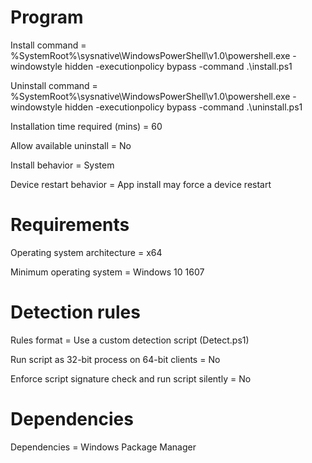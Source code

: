 # Program

Install command = %SystemRoot%\sysnative\WindowsPowerShell\v1.0\powershell.exe -windowstyle hidden -executionpolicy bypass -command .\install.ps1

Uninstall command = %SystemRoot%\sysnative\WindowsPowerShell\v1.0\powershell.exe -windowstyle hidden -executionpolicy bypass -command .\uninstall.ps1

Installation time required (mins) = 60

Allow available uninstall = No

Install behavior = System

Device restart behavior = App install may force a device restart

# Requirements

Operating system architecture = x64

Minimum operating system = Windows 10 1607

# Detection rules

Rules format = Use a custom detection script (Detect.ps1)

Run script as 32-bit process on 64-bit clients = No

Enforce script signature check and run script silently = No

# Dependencies

Dependencies = Windows Package Manager
